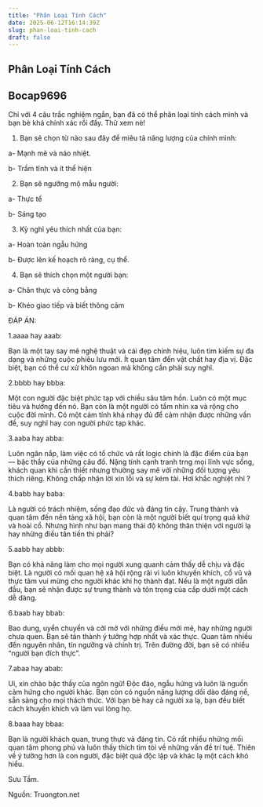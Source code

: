 ```yaml
---
title: "Phân Loại Tính Cách"
date: 2025-06-12T16:14:39Z
slug: phan-loai-tinh-cach
draft: false
---
```


## Phân Loại Tính Cách

## Bocap9696

Chỉ với 4 câu trắc nghiệm ngắn, bạn đã có thể phân loại tính cách mình và bạn bè khá chính xác rồi đấy. Thử xem nè!

1. Bạn sẽ chọn từ nào sau đây để miêu tả năng lượng của chính mình:

a- Mạnh mẽ và náo nhiệt.

b- Trầm tĩnh và ít thể hiện

2. Bạn sẽ ngưỡng mộ mẫu người:

a- Thực tế

b- Sáng tạo

3. Kỳ nghỉ yêu thích nhất của bạn:

a- Hoàn toàn ngẫu hứng

b- Được lên kế hoạch rõ ràng, cụ thể.

4. Bạn sẽ thích chọn một người bạn:

a- Chân thực và công bằng

b- Khéo giao tiếp và biết thông cảm 
 
ĐÁP ÁN:

1.aaaa hay aaab:

Bạn là một tay say mê nghệ thuật và cái đẹp chính hiệu, luôn tìm kiếm sự đa dạng và những cuộc phiêu lưu mới. Ít quan tâm đến vật chất hay địa vị. Đặc biệt, bạn có thể cư xử khôn ngoan mà không cần phải suy nghĩ.


2.bbbb hay bbba:

Một con người đặc biệt phức tạp với chiều sâu tâm hồn. Luôn có một mục tiêu và hướng đến nó. Bạn còn là một người có tầm nhìn xa và rộng cho cuộc đời mình. Có một cảm tính khá nhạy đủ để cảm nhận được những vần đề, suy nghĩ hay con người phức tạp khác.

3.aaba hay abba:

Luôn ngăn nắp, làm việc có tổ chức và rất logic chính là đặc điểm của bạn — bậc thầy của những câu đố. Nặng tính cạnh tranh trng mọi lĩnh vực sống, khách quan khi cần thiết nhưng thường say mê với những đối tượng yêu thích riêng. Không chấp nhận lời xin lỗi và sự kém tài. Hơi khắc nghiệt nhỉ ?


4.babb hay baba:

Là người có trách nhiệm, sống đạo đức và đáng tin cậy. Trung thành và quan tâm đến nền tảng xã hội, bạn còn là một người biết quí trọng quá khứ và hoài cổ. Nhưng hình như bạn mang thái độ không thân thiện với người lạ hay những điều tân tiến thì phải?

5.aabb hay abbb:

Bạn có khả năng làm cho mọi người xung quanh cảm thấy dễ chịu và đặc biệt. Là người có mối quan hệ xã hội rộng rãi vì luôn khuyến khích, cổ vũ và thực tâm vui mừng cho người khác khi họ thành đạt. Nếu là một người dẫn đầu, bạn sẽ nhận được sự trung thành và tôn trọng của cấp dưới một cách dễ dàng.


6.baab hay bbab:

Bao dung, uyển chuyển và cởi mở với những điều mới mẻ, hay những người chưa quen. Bạn sẽ tán thành ý tưởng hợp nhất và xác thực. Quan tâm nhiều đến nguyên nhân, tín ngưỡng và chính trị. Trên đường đời, bạn sẽ có nhiều “người bạn đích thực”.

7.abaa hay abab:

Ui, xin chào bậc thầy của ngôn ngữ! Độc đáo, ngẫu hứng và luôn là nguồn cảm hứng cho người khác. Bạn còn có nguồn năng lượng dồi dào đáng nể, sẵn sàng cho mọi thách thức. Với bạn bè hay cả người xa lạ, bạn đều biết cách khuyến khích và làm vui lòng họ.


8.baaa hay bbaa:

Bạn là người khách quan, trung thực và đáng tin. Có rất nhiều những mối quan tâm phong phú và luôn thấy thích tìm tòi về những vấn đề trí tuệ. Thiên về ý tưởng hơn là con người, đặc biệt quá độc lập và khác lạ một cách khó hiểu.
 
Sưu Tầm.
 
Nguồn: Truongton.net